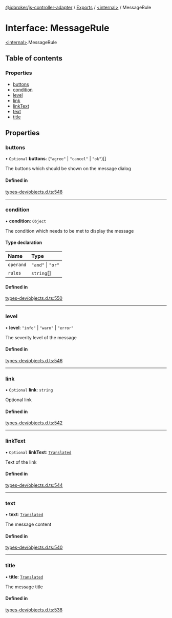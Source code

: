 [@iobroker/js-controller-adapter](../README.md) / [Exports](../modules.md) / [\<internal\>](../modules/internal_.md) / MessageRule

# Interface: MessageRule

[\<internal\>](../modules/internal_.md).MessageRule

## Table of contents

### Properties

- [buttons](internal_.MessageRule.md#buttons)
- [condition](internal_.MessageRule.md#condition)
- [level](internal_.MessageRule.md#level)
- [link](internal_.MessageRule.md#link)
- [linkText](internal_.MessageRule.md#linktext)
- [text](internal_.MessageRule.md#text)
- [title](internal_.MessageRule.md#title)

## Properties

### buttons

• `Optional` **buttons**: (``"agree"`` \| ``"cancel"`` \| ``"ok"``)[]

The buttons which should be shown on the message dialog

#### Defined in

[types-dev/objects.d.ts:548](https://github.com/ioBroker/ioBroker.js-controller/blob/e4f9cfa5/packages/types-dev/objects.d.ts#L548)

___

### condition

• **condition**: `Object`

The condition which needs to be met to display the message

#### Type declaration

| Name | Type |
| :------ | :------ |
| `operand` | ``"and"`` \| ``"or"`` |
| `rules` | `string`[] |

#### Defined in

[types-dev/objects.d.ts:550](https://github.com/ioBroker/ioBroker.js-controller/blob/e4f9cfa5/packages/types-dev/objects.d.ts#L550)

___

### level

• **level**: ``"info"`` \| ``"warn"`` \| ``"error"``

The severity level of the message

#### Defined in

[types-dev/objects.d.ts:546](https://github.com/ioBroker/ioBroker.js-controller/blob/e4f9cfa5/packages/types-dev/objects.d.ts#L546)

___

### link

• `Optional` **link**: `string`

Optional link

#### Defined in

[types-dev/objects.d.ts:542](https://github.com/ioBroker/ioBroker.js-controller/blob/e4f9cfa5/packages/types-dev/objects.d.ts#L542)

___

### linkText

• `Optional` **linkText**: [`Translated`](../modules/internal_.md#translated)

Text of the link

#### Defined in

[types-dev/objects.d.ts:544](https://github.com/ioBroker/ioBroker.js-controller/blob/e4f9cfa5/packages/types-dev/objects.d.ts#L544)

___

### text

• **text**: [`Translated`](../modules/internal_.md#translated)

The message content

#### Defined in

[types-dev/objects.d.ts:540](https://github.com/ioBroker/ioBroker.js-controller/blob/e4f9cfa5/packages/types-dev/objects.d.ts#L540)

___

### title

• **title**: [`Translated`](../modules/internal_.md#translated)

The message title

#### Defined in

[types-dev/objects.d.ts:538](https://github.com/ioBroker/ioBroker.js-controller/blob/e4f9cfa5/packages/types-dev/objects.d.ts#L538)
